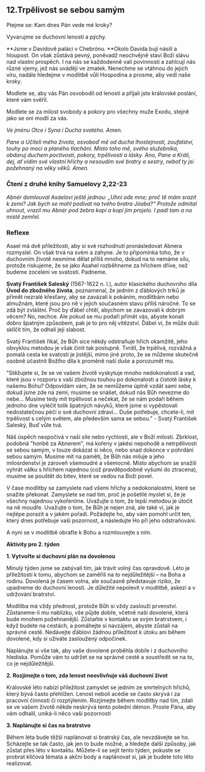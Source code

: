 ## 12.**Trpělivost se sebou samým**

Ptejme se: Kam dnes Pán vede mé kroky?

Vyvarujme se duchovní lenosti a pýchy.

**Jsme v Davidově paláci v Chebrónu. **Okolo Davida bují násilí a hloupost. On však zůstává pevný, poněvadž neochvějně staví Boží slávu nad vlastní prospěch. I na nás se každodenně valí povinnosti a zahlcují nás různé vjemy, jež nás uvádějí ve zmatek. Nenechme se vtáhnou do jejich víru, nadále hledejme v modlitbě vůli Hospodina a prosme, aby vedl naše kroky.

Modlete se, aby vás Pán osvobodil od lenosti a přijali jste královské poslání, které vám svěřil.

Modlete se za milost svobody a pokory pro všechny muže Exodu, stejně jako se oni modlí za vás.

_Ve jménu Otce i Syna i Ducha svatého. Amen._

_Pane a Učiteli mého života, osvoboď mě od ducha lhostejnosti, zoufalství, touhy po moci a planého tlachání. Místo toho mě, svého služebníka, obdaruj duchem poctivosti, pokory, trpělivosti a lásky. Ano, Pane a Králi, dej, ať vidím své vlastní hříchy a nesoudím své bratry a sestry, neboť ty jsi požehnaný na věky věků. Amen._

### Čtení z druhé knihy Samuelovy 2,22-23

_Abnér domlouval Asáelovi ještě jednou: „Uhni ode mne; proč tě mám srazit k zemi? Jak bych se mohl podívat na tvého bratra Jóaba?“ Protože odmítal uhnout, vrazil mu Abnér pod žebra kopí a kopí jím projelo. I padl tam a na místě zemřel._

### Reflexe

Asael má dvě příležitosti, aby si své rozhodnutí pronásledovat Abnera rozmyslel. On však trvá na svém a zahyne. Je to připomínka toho, že v duchovním životě nesmíme dělat příliš mnoho, dokud na to nemáme sílu, protože riskujeme, že se jako Asahel rozběhneme za hříchem dříve, než budeme zoceleni ve svatosti. Padneme.

**Svatý František Saleský** (1567-1622 n. l.), autor klasického duchovního díla **Úvod do zbožného života**, poznamenal, že jedním z ďáblových triků je přimět nezralé křesťany, aby se zavázali k pokáním, modlitbám nebo almužnám, které jsou pro ně v jejich současném stavu příliš náročné. To se zdá být zvláštní. Proč by ďábel chtěl, abychom se zavazovali k dobrým věcem? No, nechce. Ale pokud se mu podaří přimět vás, abyste konali dobro špatným způsobem, pak je to pro něj vítězství. Ďábel ví, že může duši sklíčit tím, že odhalí její slabost.

Svatý František říkal, že Bůh sice někdy odstraňuje hřích okamžitě, jeho obvyklou metodou je však činit tak postupně. Tvrdil, že trpělivá, rozvážná a pomalá cesta ke svatosti je jistější, mimo jiné proto, že se můžeme skutečně osobně účastnit Božího díla k proměně naší duše a porozumět mu.

"Stěžujete si, že se ve vašem životě vyskytuje mnoho nedokonalostí a vad, které jsou v rozporu s vaší zbožnou touhou po dokonalosti a čistotě lásky k našemu Bohu? Odpovídám vám, že se nemůžeme úplně vzdát sami sebe, dokud jsme zde na zemi; musíme se snášet, dokud nás Bůh nevezme do nebe... Musíme tedy mít trpělivost a nečekat, že se nám podaří během jednoho dne vyléčit tolik špatných návyků, které jsme si vypěstovali nedostatečnou péčí o své duchovní zdraví... Duše potřebuje, chcete-li, mít trpělivost s celým světem, ale především sama se sebou." - Svatý František Saleský, Buď vůle tvá.

Náš úspěch nespočívá v naší síle nebo rychlosti, ale v Boží milosti. Zbrklost, podobná "honbě za Abnerem", má kořeny v jakési nepohodě a netrpělivosti se sebou samým, v touze dokázat si něco, nebo snad dokonce v pohrdání sebou samým. Musíme mít na paměti, že Bůh nás miluje a jeho milosrdenství je zároveň všemoudré a všemocné. Místo abychom se snažili vyhrát válku s hříchem najednou (což pravděpodobně vyšumí do ztracena), musíme se pouštět do bitev, které se vedou na Boží povel.

V čase modlitby se zamyslete nad všemi hříchy a nedokonalostmi, které se snažíte překonat. Zamyslete se nad tím, proč je pošetilé myslet si, že je všechny najednou vykořeníme. Uvažujte o tom, že lepší metodou je útočit na ně moudře. Uvažujte o tom, že Bůh je nejen zná, ale také ví, jak je nejlépe porazit a v jakém pořadí. Požádejte ho, aby vám pomohl určit ten, který dnes potřebuje vaši pozornost, a následujte Ho při jeho odstraňování.

A nyní se v modlitbě obraťte k Bohu a rozmlouvejte s ním.

**Aktivity pro 2. týden**

**1. Vytvořte si duchovní plán na dovolenou**

Minulý týden jsme se zabývali tím, jak trávit volný čas opravdově. Léto je příležitostí k tomu, abychom se zaměřili na to nejdůležitější – na Boha a rodinu. Dovolená je časem volna, ale současně představuje riziko, že upadneme do duchovní lenosti. Je důležité nepolevit v modlitbě, askezi a v udržování bratrství.

Modlitba má vždy přednost, protože Bůh si vždy zaslouží prvenství. Zůstaneme-li mu nablízku, vše půjde dobře, včetně naší dovolené, která bude mnohem požehnanější. Zůstaňte v kontaktu se svým bratrstvem, i když budete na cestách, a pomáhejte si navzájem, abyste zůstali na správné cestě. Nedávejte ďáblovi žádnou příležitost k útoku ani během dovolené, kdy si užíváte zasloužený odpočinek.

Naplánujte si vše tak, aby vaše dovolené proběhla dobře i z duchovního hlediska. Pomůže vám to udržet se na správné cestě a soustředit se na to, co je nejdůležitější.

**2. Rozjímejte o tom, zda lenost neovlivňuje váš duchovní život**

Královské léto nabízí příležitost zamyslet se jedním ze smrtelných hříchů, který bývá často přehlížen. Lenost neboli acédie se často skrývá i za pracovní činnosti či rozptýlením. Rozjímejte během modlitby nad tím, zdali se ve vašem životě někde neskrývá tento polední démon. Proste Pána, aby vám odhalil, uniká-li něco vaší pozornosti

**3. Naplánujte si čas na bratrstvo**

Během léta bude těžší naplánovat si bratrský čas, ale nevzdávejte se ho. Scházejte se tak často, jak jen to bude možné, a hledejte další způsoby, jak zůstat přes léto v kontaktu. Můžete-li se sejít tento týden, pokuste se probrat klíčová témata a akční body a naplánovat si, jak je budete toto léto realizovat.
